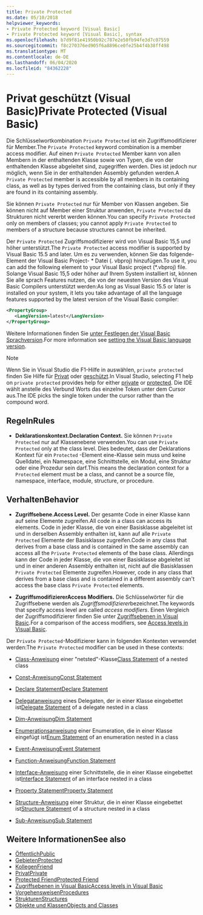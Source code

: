 ```yaml
---
title: Private Protected
ms.date: 05/10/2018
helpviewer_keywords:
- Private Protected keyword [Visual Basic]
- Private Protected keyword [Visual Basic], syntax
ms.openlocfilehash: b7d9f81e41950b92c787e2e50fb94fe3d7c07559
ms.sourcegitcommit: f8c270376ed905f6a8896ce0fe25b4f4b38ff498
ms.translationtype: MT
ms.contentlocale: de-DE
ms.lasthandoff: 06/04/2020
ms.locfileid: "84362228"
---
```

# <a name="private-protected-visual-basic"></a><span data-ttu-id="20539-102">Privat geschützt (Visual Basic)</span><span class="sxs-lookup"><span data-stu-id="20539-102">Private Protected (Visual Basic)</span></span>

<span data-ttu-id="20539-103">Die Schlüsselwortkombination `Private Protected` ist ein Zugriffsmodifizierer für Member.</span><span class="sxs-lookup"><span data-stu-id="20539-103">The `Private Protected` keyword combination is a member access modifier.</span></span> <span data-ttu-id="20539-104">Auf einen `Private Protected` Member kann von allen Membern in der enthaltenden Klasse sowie von Typen, die von der enthaltenden Klasse abgeleitet sind, zugegriffen werden. Dies ist jedoch nur möglich, wenn Sie in der enthaltenden Assembly gefunden werden.</span><span class="sxs-lookup"><span data-stu-id="20539-104">A `Private Protected` member is accessible by all members in its containing class, as well as by types derived from the containing class, but only if they are found in its containing assembly.</span></span>

<span data-ttu-id="20539-105">Sie können `Private Protected` nur für Member von Klassen angeben. Sie können nicht auf Member einer Struktur anwenden, `Private Protected` da Strukturen nicht vererbt werden können.</span><span class="sxs-lookup"><span data-stu-id="20539-105">You can specify `Private Protected` only on members of classes; you cannot apply `Private Protected` to members of a structure because structures cannot be inherited.</span></span>

<span data-ttu-id="20539-106">Der `Private Protected` Zugriffsmodifizierer wird von Visual Basic 15,5 und höher unterstützt.</span><span class="sxs-lookup"><span data-stu-id="20539-106">The `Private Protected` access modifier is supported by Visual Basic 15.5 and later.</span></span> <span data-ttu-id="20539-107">Um es zu verwenden, können Sie das folgende-Element der Visual Basic Project- \* Datei (. vbproj) hinzufügen.</span><span class="sxs-lookup"><span data-stu-id="20539-107">To use it, you can add the following element to your Visual Basic project (\*.vbproj) file.</span></span> <span data-ttu-id="20539-108">Solange Visual Basic 15,5 oder höher auf Ihrem System installiert ist, können Sie alle sprach Features nutzen, die von der neuesten Version des Visual Basic Compilers unterstützt werden:</span><span class="sxs-lookup"><span data-stu-id="20539-108">As long as Visual Basic 15.5 or later is installed on your system, it lets you take advantage of all the language features supported by the latest version of the Visual Basic compiler:</span></span>

```xml
<PropertyGroup>
   <LangVersion>latest</LangVersion>
</PropertyGroup>
```

<span data-ttu-id="20539-109">Weitere Informationen finden Sie [unter Festlegen der Visual Basic Sprachversion](../configure-language-version.md).</span><span class="sxs-lookup"><span data-stu-id="20539-109">For more information see [setting the Visual Basic language version](../configure-language-version.md).</span></span>

> [!NOTE]
> <span data-ttu-id="20539-110">Wenn Sie in Visual Studio die F1-Hilfe in auswählen, `private protected` finden Sie Hilfe für [Privat](private.md) oder [geschützt](protected.md).</span><span class="sxs-lookup"><span data-stu-id="20539-110">In Visual Studio, selecting F1 help on `private protected` provides help for either [private](private.md) or [protected](protected.md).</span></span> <span data-ttu-id="20539-111">Die IDE wählt anstelle des Verbund Worts das einzelne Token unter dem Cursor aus.</span><span class="sxs-lookup"><span data-stu-id="20539-111">The IDE picks the single token under the cursor rather than the compound word.</span></span>

## <a name="rules"></a><span data-ttu-id="20539-112">Regeln</span><span class="sxs-lookup"><span data-stu-id="20539-112">Rules</span></span>

- <span data-ttu-id="20539-113">**Deklarationskontext.**</span><span class="sxs-lookup"><span data-stu-id="20539-113">**Declaration Context.**</span></span> <span data-ttu-id="20539-114">Sie können `Private Protected` nur auf Klassenebene verwenden.</span><span class="sxs-lookup"><span data-stu-id="20539-114">You can use `Private Protected` only at the class level.</span></span> <span data-ttu-id="20539-115">Dies bedeutet, dass der Deklarations Kontext für ein `Protected` -Element eine-Klasse sein muss und keine Quelldatei, ein Namespace, eine Schnittstelle, ein Modul, eine Struktur oder eine Prozedur sein darf.</span><span class="sxs-lookup"><span data-stu-id="20539-115">This means the declaration context for a `Protected` element must be a class, and cannot be a source file, namespace, interface, module, structure, or procedure.</span></span>

## <a name="behavior"></a><span data-ttu-id="20539-116">Verhalten</span><span class="sxs-lookup"><span data-stu-id="20539-116">Behavior</span></span>

- <span data-ttu-id="20539-117">**Zugriffsebene.**</span><span class="sxs-lookup"><span data-stu-id="20539-117">**Access Level.**</span></span> <span data-ttu-id="20539-118">Der gesamte Code in einer Klasse kann auf seine Elemente zugreifen.</span><span class="sxs-lookup"><span data-stu-id="20539-118">All code in a class can access its elements.</span></span> <span data-ttu-id="20539-119">Code in jeder Klasse, die von einer Basisklasse abgeleitet ist und in derselben Assembly enthalten ist, kann auf alle `Private Protected` Elemente der Basisklasse zugreifen.</span><span class="sxs-lookup"><span data-stu-id="20539-119">Code in any class that derives from a base class and is contained in the same assembly can access all the `Private Protected` elements of the base class.</span></span> <span data-ttu-id="20539-120">Allerdings kann der Code in jeder Klasse, die von einer Basisklasse abgeleitet ist und in einer anderen Assembly enthalten ist, nicht auf die Basisklassen `Private Protected` Elemente zugreifen.</span><span class="sxs-lookup"><span data-stu-id="20539-120">However, code in any class that derives from a base class and is contained in a different assembly can't access the base class `Private Protected` elements.</span></span>

- <span data-ttu-id="20539-121">**Zugriffsmodifizierer**</span><span class="sxs-lookup"><span data-stu-id="20539-121">**Access Modifiers.**</span></span> <span data-ttu-id="20539-122">Die Schlüsselwörter für die Zugriffsebene werden als *Zugriffsmodifizierer*bezeichnet.</span><span class="sxs-lookup"><span data-stu-id="20539-122">The keywords that specify access level are called *access modifiers*.</span></span> <span data-ttu-id="20539-123">Einen Vergleich der Zugriffsmodifizierer finden Sie unter [Zugriffsebenen in Visual Basic](../../programming-guide/language-features/declared-elements/access-levels.md).</span><span class="sxs-lookup"><span data-stu-id="20539-123">For a comparison of the access modifiers, see [Access levels in Visual Basic](../../programming-guide/language-features/declared-elements/access-levels.md).</span></span>

<span data-ttu-id="20539-124">Der `Private Protected`-Modifizierer kann in folgenden Kontexten verwendet werden:</span><span class="sxs-lookup"><span data-stu-id="20539-124">The `Private Protected` modifier can be used in these contexts:</span></span>

- <span data-ttu-id="20539-125">[Class-Anweisung](../statements/class-statement.md) einer "netsted"-Klasse</span><span class="sxs-lookup"><span data-stu-id="20539-125">[Class Statement](../statements/class-statement.md) of a nested class</span></span>

- [<span data-ttu-id="20539-126">Const-Anweisung</span><span class="sxs-lookup"><span data-stu-id="20539-126">Const Statement</span></span>](../statements/const-statement.md)

- [<span data-ttu-id="20539-127">Declare Statement</span><span class="sxs-lookup"><span data-stu-id="20539-127">Declare Statement</span></span>](../statements/declare-statement.md)

- <span data-ttu-id="20539-128">[Delegatanweisung](../statements/delegate-statement.md) eines Delegaten, der in einer Klasse eingebettet ist</span><span class="sxs-lookup"><span data-stu-id="20539-128">[Delegate Statement](../statements/delegate-statement.md) of a delegate nested in a class</span></span>

- [<span data-ttu-id="20539-129">Dim-Anweisung</span><span class="sxs-lookup"><span data-stu-id="20539-129">Dim Statement</span></span>](../statements/dim-statement.md)

- <span data-ttu-id="20539-130">[Enumerationsanweisung](../statements/enum-statement.md) einer Enumeration, die in einer Klasse eingefügt ist</span><span class="sxs-lookup"><span data-stu-id="20539-130">[Enum Statement](../statements/enum-statement.md) of an enumeration nested in a class</span></span>

- [<span data-ttu-id="20539-131">Event-Anweisung</span><span class="sxs-lookup"><span data-stu-id="20539-131">Event Statement</span></span>](../statements/event-statement.md)

- [<span data-ttu-id="20539-132">Function-Anweisung</span><span class="sxs-lookup"><span data-stu-id="20539-132">Function Statement</span></span>](../statements/function-statement.md)

- <span data-ttu-id="20539-133">[Interface-Anweisung](../statements/interface-statement.md) einer Schnittstelle, die in einer Klasse eingebettet ist</span><span class="sxs-lookup"><span data-stu-id="20539-133">[Interface Statement](../statements/interface-statement.md) of an interface nested in a class</span></span>

- [<span data-ttu-id="20539-134">Property Statement</span><span class="sxs-lookup"><span data-stu-id="20539-134">Property Statement</span></span>](../statements/property-statement.md)

- <span data-ttu-id="20539-135">[Structure-Anweisung](../statements/structure-statement.md) einer Struktur, die in einer Klasse eingebettet ist</span><span class="sxs-lookup"><span data-stu-id="20539-135">[Structure Statement](../statements/structure-statement.md) of a structure nested in a class</span></span>

- [<span data-ttu-id="20539-136">Sub-Anweisung</span><span class="sxs-lookup"><span data-stu-id="20539-136">Sub Statement</span></span>](../statements/sub-statement.md)

## <a name="see-also"></a><span data-ttu-id="20539-137">Weitere Informationen</span><span class="sxs-lookup"><span data-stu-id="20539-137">See also</span></span>

- [<span data-ttu-id="20539-138">Öffentlich</span><span class="sxs-lookup"><span data-stu-id="20539-138">Public</span></span>](public.md)
- [<span data-ttu-id="20539-139">Gebieten</span><span class="sxs-lookup"><span data-stu-id="20539-139">Protected</span></span>](protected.md)
- [<span data-ttu-id="20539-140">Kollegen</span><span class="sxs-lookup"><span data-stu-id="20539-140">Friend</span></span>](friend.md)
- [<span data-ttu-id="20539-141">Privat</span><span class="sxs-lookup"><span data-stu-id="20539-141">Private</span></span>](private.md)
- [<span data-ttu-id="20539-142">Protected Friend</span><span class="sxs-lookup"><span data-stu-id="20539-142">Protected Friend</span></span>](./protected-friend.md)
- [<span data-ttu-id="20539-143">Zugriffsebenen in Visual Basic</span><span class="sxs-lookup"><span data-stu-id="20539-143">Access levels in Visual Basic</span></span>](../../programming-guide/language-features/declared-elements/access-levels.md)
- [<span data-ttu-id="20539-144">Vorgehensweisen</span><span class="sxs-lookup"><span data-stu-id="20539-144">Procedures</span></span>](../../programming-guide/language-features/procedures/index.md)
- [<span data-ttu-id="20539-145">Strukturen</span><span class="sxs-lookup"><span data-stu-id="20539-145">Structures</span></span>](../../programming-guide/language-features/data-types/structures.md)
- [<span data-ttu-id="20539-146">Objekte und Klassen</span><span class="sxs-lookup"><span data-stu-id="20539-146">Objects and Classes</span></span>](../../programming-guide/language-features/objects-and-classes/index.md)
